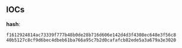 
## IOCs

__hash__:

```text
f1612924814ac73339f777b48b0de28b716d606e142d4d3f4308ec648e3f56c8
40b5127c8cf9d6bec4dbeb61ba766a95c7b2d0cafafcb82ede5a3a679a3e3020
```